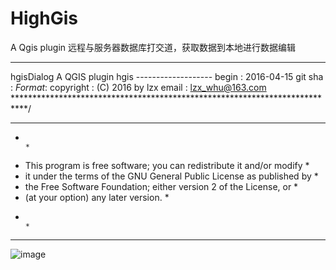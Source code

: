 # HighGis
A Qgis plugin 远程与服务器数据库打交道，获取数据到本地进行数据编辑
 *************************************************************************** 
 hgisDialog 
                                  A QGIS plugin 
 hgis 
                              ------------------- 
         begin                : 2016-04-15 
         git sha              : $Format:%H$ 
         copyright            : (C) 2016 by lzx 
         email                : lzx_whu@163.com 
  ***************************************************************************/ 
  
  *************************************************************************** 
  *                                                                         * 
  *   This program is free software; you can redistribute it and/or modify  * 
  *   it under the terms of the GNU General Public License as published by  * 
  *   the Free Software Foundation; either version 2 of the License, or     * 
  *   (at your option) any later version.                                   * 
  *                                                                         * 
  ***************************************************************************

![image](https://github.com/lzxleslie/HighGIs_Qgis/raw/master/images/qgis_p.png)
